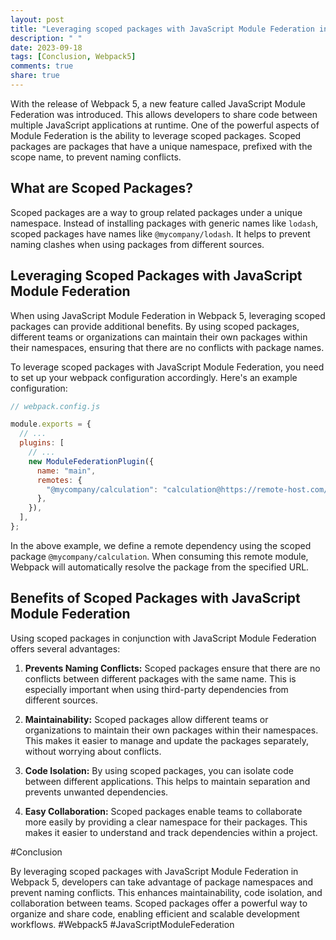 ```yaml
---
layout: post
title: "Leveraging scoped packages with JavaScript Module Federation in Webpack 5"
description: " "
date: 2023-09-18
tags: [Conclusion, Webpack5]
comments: true
share: true
---
```


With the release of Webpack 5, a new feature called JavaScript Module Federation was introduced. This allows developers to share code between multiple JavaScript applications at runtime. One of the powerful aspects of Module Federation is the ability to leverage scoped packages. Scoped packages are packages that have a unique namespace, prefixed with the scope name, to prevent naming conflicts.

## What are Scoped Packages?

Scoped packages are a way to group related packages under a unique namespace. Instead of installing packages with generic names like `lodash`, scoped packages have names like `@mycompany/lodash`. It helps to prevent naming clashes when using packages from different sources.

## Leveraging Scoped Packages with JavaScript Module Federation

When using JavaScript Module Federation in Webpack 5, leveraging scoped packages can provide additional benefits. By using scoped packages, different teams or organizations can maintain their own packages within their namespaces, ensuring that there are no conflicts with package names.

To leverage scoped packages with JavaScript Module Federation, you need to set up your webpack configuration accordingly. Here's an example configuration:

```javascript
// webpack.config.js

module.exports = {
  // ...
  plugins: [
    // ...
    new ModuleFederationPlugin({
      name: "main",
      remotes: {
        "@mycompany/calculation": "calculation@https://remote-host.com/calculation.js",
      },
    }),
  ],
};
```

In the above example, we define a remote dependency using the scoped package `@mycompany/calculation`. When consuming this remote module, Webpack will automatically resolve the package from the specified URL.

## Benefits of Scoped Packages with JavaScript Module Federation

Using scoped packages in conjunction with JavaScript Module Federation offers several advantages:

1. **Prevents Naming Conflicts:** Scoped packages ensure that there are no conflicts between different packages with the same name. This is especially important when using third-party dependencies from different sources.

2. **Maintainability:** Scoped packages allow different teams or organizations to maintain their own packages within their namespaces. This makes it easier to manage and update the packages separately, without worrying about conflicts.

3. **Code Isolation:** By using scoped packages, you can isolate code between different applications. This helps to maintain separation and prevents unwanted dependencies.

4. **Easy Collaboration:** Scoped packages enable teams to collaborate more easily by providing a clear namespace for their packages. This makes it easier to understand and track dependencies within a project.

#Conclusion

By leveraging scoped packages with JavaScript Module Federation in Webpack 5, developers can take advantage of package namespaces and prevent naming conflicts. This enhances maintainability, code isolation, and collaboration between teams. Scoped packages offer a powerful way to organize and share code, enabling efficient and scalable development workflows. #Webpack5 #JavaScriptModuleFederation